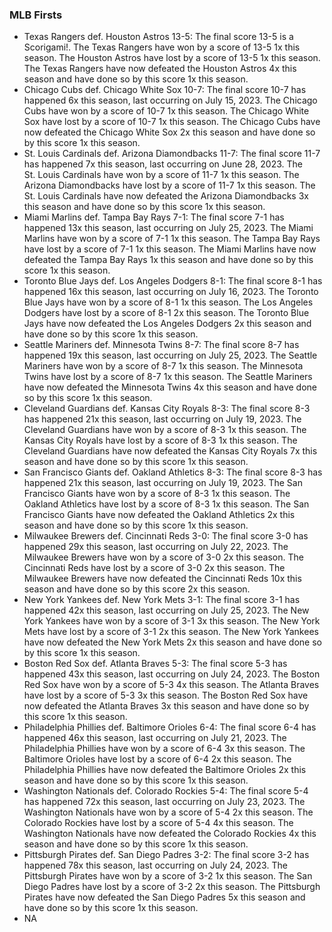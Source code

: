 
### MLB Firsts

- Texas Rangers def. Houston Astros 13-5: The final score 13-5 is a
  Scorigami!. The Texas Rangers have won by a score of 13-5 1x this
  season. The Houston Astros have lost by a score of 13-5 1x this
  season. The Texas Rangers have now defeated the Houston Astros 4x this
  season and have done so by this score 1x this season.
- Chicago Cubs def. Chicago White Sox 10-7: The final score 10-7 has
  happened 6x this season, last occurring on July 15, 2023. The Chicago
  Cubs have won by a score of 10-7 1x this season. The Chicago White Sox
  have lost by a score of 10-7 1x this season. The Chicago Cubs have now
  defeated the Chicago White Sox 2x this season and have done so by this
  score 1x this season.
- St. Louis Cardinals def. Arizona Diamondbacks 11-7: The final score
  11-7 has happened 7x this season, last occurring on June 28, 2023. The
  St. Louis Cardinals have won by a score of 11-7 1x this season. The
  Arizona Diamondbacks have lost by a score of 11-7 1x this season. The
  St. Louis Cardinals have now defeated the Arizona Diamondbacks 3x this
  season and have done so by this score 1x this season.
- Miami Marlins def. Tampa Bay Rays 7-1: The final score 7-1 has
  happened 13x this season, last occurring on July 25, 2023. The Miami
  Marlins have won by a score of 7-1 1x this season. The Tampa Bay Rays
  have lost by a score of 7-1 1x this season. The Miami Marlins have now
  defeated the Tampa Bay Rays 1x this season and have done so by this
  score 1x this season.
- Toronto Blue Jays def. Los Angeles Dodgers 8-1: The final score 8-1
  has happened 16x this season, last occurring on July 16, 2023. The
  Toronto Blue Jays have won by a score of 8-1 1x this season. The Los
  Angeles Dodgers have lost by a score of 8-1 2x this season. The
  Toronto Blue Jays have now defeated the Los Angeles Dodgers 2x this
  season and have done so by this score 1x this season.
- Seattle Mariners def. Minnesota Twins 8-7: The final score 8-7 has
  happened 19x this season, last occurring on July 25, 2023. The Seattle
  Mariners have won by a score of 8-7 1x this season. The Minnesota
  Twins have lost by a score of 8-7 1x this season. The Seattle Mariners
  have now defeated the Minnesota Twins 4x this season and have done so
  by this score 1x this season.
- Cleveland Guardians def. Kansas City Royals 8-3: The final score 8-3
  has happened 21x this season, last occurring on July 19, 2023. The
  Cleveland Guardians have won by a score of 8-3 1x this season. The
  Kansas City Royals have lost by a score of 8-3 1x this season. The
  Cleveland Guardians have now defeated the Kansas City Royals 7x this
  season and have done so by this score 1x this season.
- San Francisco Giants def. Oakland Athletics 8-3: The final score 8-3
  has happened 21x this season, last occurring on July 19, 2023. The San
  Francisco Giants have won by a score of 8-3 1x this season. The
  Oakland Athletics have lost by a score of 8-3 1x this season. The San
  Francisco Giants have now defeated the Oakland Athletics 2x this
  season and have done so by this score 1x this season.
- Milwaukee Brewers def. Cincinnati Reds 3-0: The final score 3-0 has
  happened 29x this season, last occurring on July 22, 2023. The
  Milwaukee Brewers have won by a score of 3-0 2x this season. The
  Cincinnati Reds have lost by a score of 3-0 2x this season. The
  Milwaukee Brewers have now defeated the Cincinnati Reds 10x this
  season and have done so by this score 2x this season.
- New York Yankees def. New York Mets 3-1: The final score 3-1 has
  happened 42x this season, last occurring on July 25, 2023. The New
  York Yankees have won by a score of 3-1 3x this season. The New York
  Mets have lost by a score of 3-1 2x this season. The New York Yankees
  have now defeated the New York Mets 2x this season and have done so by
  this score 1x this season.
- Boston Red Sox def. Atlanta Braves 5-3: The final score 5-3 has
  happened 43x this season, last occurring on July 24, 2023. The Boston
  Red Sox have won by a score of 5-3 4x this season. The Atlanta Braves
  have lost by a score of 5-3 3x this season. The Boston Red Sox have
  now defeated the Atlanta Braves 3x this season and have done so by
  this score 1x this season.
- Philadelphia Phillies def. Baltimore Orioles 6-4: The final score 6-4
  has happened 46x this season, last occurring on July 21, 2023. The
  Philadelphia Phillies have won by a score of 6-4 3x this season. The
  Baltimore Orioles have lost by a score of 6-4 2x this season. The
  Philadelphia Phillies have now defeated the Baltimore Orioles 2x this
  season and have done so by this score 1x this season.
- Washington Nationals def. Colorado Rockies 5-4: The final score 5-4
  has happened 72x this season, last occurring on July 23, 2023. The
  Washington Nationals have won by a score of 5-4 2x this season. The
  Colorado Rockies have lost by a score of 5-4 4x this season. The
  Washington Nationals have now defeated the Colorado Rockies 4x this
  season and have done so by this score 1x this season.
- Pittsburgh Pirates def. San Diego Padres 3-2: The final score 3-2 has
  happened 78x this season, last occurring on July 24, 2023. The
  Pittsburgh Pirates have won by a score of 3-2 1x this season. The San
  Diego Padres have lost by a score of 3-2 2x this season. The
  Pittsburgh Pirates have now defeated the San Diego Padres 5x this
  season and have done so by this score 1x this season.
- NA
